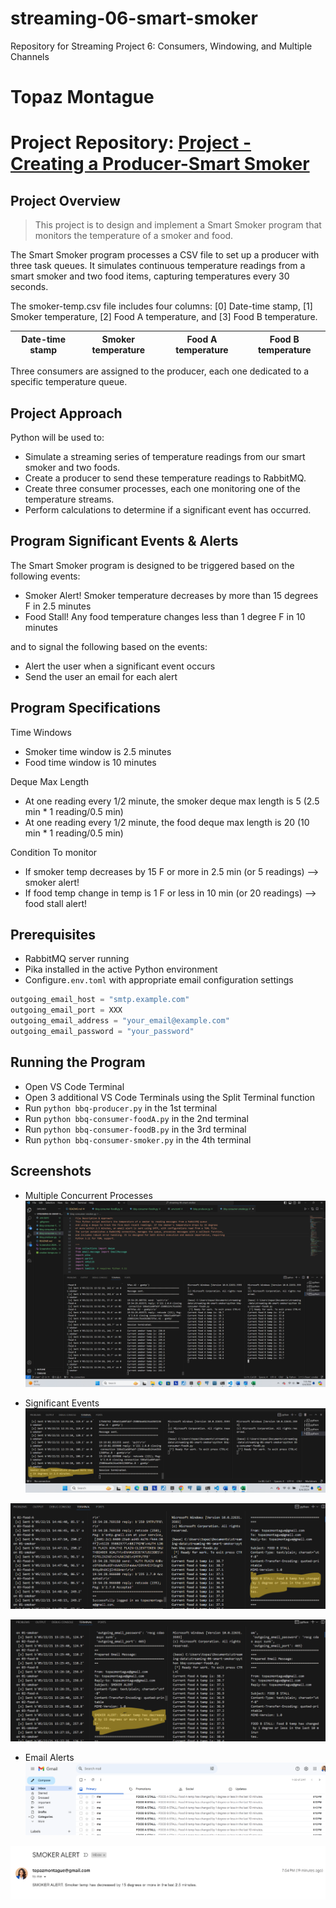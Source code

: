 # streaming-06-smart-smoker
Repository for Streaming Project 6: Consumers, Windowing, and Multiple Channels

# Topaz Montague

# Project Repository: [Project  - Creating a Producer-Smart Smoker](https://github.com/tfmontague/streaming-06-smart-smoker)

## Project Overview

> This project is to design and implement a Smart Smoker program that monitors the temperature of a smoker and food.

The Smart Smoker program processes a CSV file to set up a producer with three task queues. It simulates continuous temperature readings from a smart smoker and two food items, capturing temperatures every 30 seconds.

The smoker-temp.csv file includes four columns: [0] Date-time stamp, [1] Smoker temperature, [2] Food A temperature, and [3] Food B temperature.

| Date-time stamp | Smoker temperature | Food A temperature | Food B temperature |
|-----------------|--------------------|--------------------|--------------------|

Three consumers are assigned to the producer, each one dedicated to a specific temperature queue.

## Project Approach

Python will be used to:

- Simulate a streaming series of temperature readings from our smart smoker and two foods.
- Create a producer to send these temperature readings to RabbitMQ.
- Create three consumer processes, each one monitoring one of the temperature streams. 
- Perform calculations to determine if a significant event has occurred.

## Program Significant Events & Alerts

The Smart Smoker program is designed to be triggered based on the following events:

- Smoker Alert! Smoker temperature decreases by more than 15 degrees F in 2.5 minutes
- Food Stall! Any food temperature changes less than 1 degree F in 10 minutes

and to signal the following based on the events:

- Alert the user when a significant event occurs
- Send the user an email for each alert

## Program Specifications
Time Windows

- Smoker time window is 2.5 minutes
- Food time window is 10 minutes

Deque Max Length

- At one reading every 1/2 minute, the smoker deque max length is 5 (2.5 min * 1 reading/0.5 min)
- At one reading every 1/2 minute, the food deque max length is 20 (10 min * 1 reading/0.5 min) 

Condition To monitor

- If smoker temp decreases by 15 F or more in 2.5 min (or 5 readings)  --> smoker alert!
- If food temp change in temp is 1 F or less in 10 min (or 20 readings)  --> food stall alert!

## Prerequisites

- RabbitMQ server running
- Pika installed in the active Python environment
- Configure`.env.toml` with appropriate email configuration settings

```python
outgoing_email_host = "smtp.example.com"
outgoing_email_port = XXX
outgoing_email_address = "your_email@example.com"
outgoing_email_password = "your_password"
```

## Running the Program

- Open VS Code Terminal
- Open 3 additional VS Code Terminals using the Split Terminal function
- Run `python bbq-producer.py` in the 1st terminal
- Run `python bbq-consumer-foodA.py` in the 2nd terminal
- Run `python bbq-consumer-foodB.py` in the 3rd terminal
- Run `python bbq-consumer-smoker.py` in the 4th terminal

## Screenshots

- Multiple Concurrent Processes
![alt text](<Screenshot 2024-06-04 195512.png>)


- Significant Events
![alt text](<Screenshot 2024-06-04 191932.png>)

![alt text](<Screenshot 2024-06-04 200647.png>)

![alt text](<Screenshot 2024-06-04 200958.png>)



- Email Alerts
![alt text](<Screenshot 2024-06-04 201334.png>)

![alt text](<Screenshot 2024-06-04 201419.png>)



